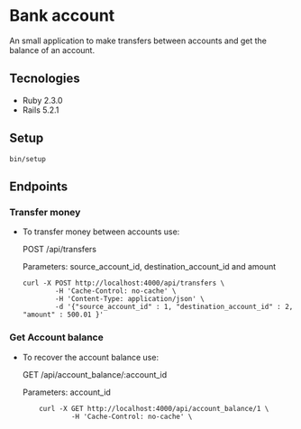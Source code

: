 # Bank account

An small application to make transfers between accounts and get the balance of
an account.

## Tecnologies

* Ruby 2.3.0
* Rails 5.2.1

## Setup

    bin/setup

## Endpoints

### Transfer money

* To transfer money between accounts use:

    POST /api/transfers

    Parameters:
    source_account_id, destination_account_id and amount

    ```
    curl -X POST http://localhost:4000/api/transfers \
            -H 'Cache-Control: no-cache' \
            -H 'Content-Type: application/json' \
            -d '{"source_account_id" : 1, "destination_account_id" : 2, "amount" : 500.01 }'
    ```

### Get Account balance

* To recover the account balance use:

    GET /api/account_balance/:account_id

    Parameters:
    account_id

    ```
        curl -X GET http://localhost:4000/api/account_balance/1 \
                -H 'Cache-Control: no-cache' \
    ```
